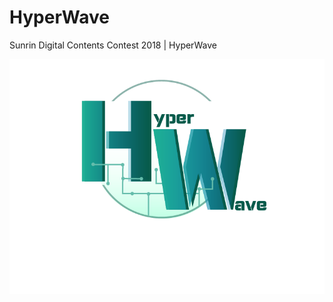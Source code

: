 # HyperWave
Sunrin Digital Contents Contest 2018 | HyperWave

![HyperWave Logo](https://raw.githubusercontent.com/heptacode/HyperWave/master/image/favicon.png?token=AdaWlgyPFZbsq1LMdGG4KN7cjcj4Yswkks5cHn74wA%3D%3D "HyperWave Logo")
